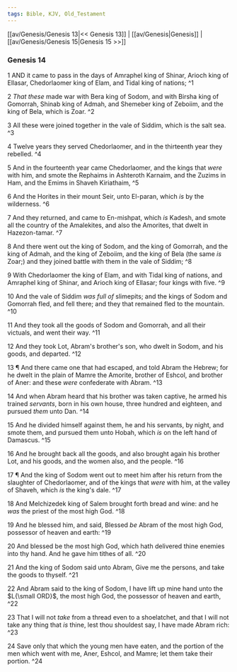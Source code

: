 ```yaml
---
tags: Bible, KJV, Old_Testament
---
```


[[av/Genesis/Genesis 13|<< Genesis 13]] | [[av/Genesis|Genesis]] | [[av/Genesis/Genesis 15|Genesis 15 >>]]

### Genesis 14

1 AND it came to pass in the days of Amraphel king of Shinar, Arioch king of Ellasar, Chedorlaomer king of Elam, and Tidal king of nations; ^1

2 _That_ _these_ made war with Bera king of Sodom, and with Birsha king of Gomorrah, Shinab king of Admah, and Shemeber king of Zeboiim, and the king of Bela, which is Zoar. ^2

3 All these were joined together in the vale of Siddim, which is the salt sea. ^3

4 Twelve years they served Chedorlaomer, and in the thirteenth year they rebelled. ^4

5 And in the fourteenth year came Chedorlaomer, and the kings that _were_ with him, and smote the Rephaims in Ashteroth Karnaim, and the Zuzims in Ham, and the Emims in Shaveh Kiriathaim, ^5

6 And the Horites in their mount Seir, unto El-paran, which _is_ by the wilderness. ^6

7 And they returned, and came to En-mishpat, which _is_ Kadesh, and smote all the country of the Amalekites, and also the Amorites, that dwelt in Hazezon-tamar. ^7

8 And there went out the king of Sodom, and the king of Gomorrah, and the king of Admah, and the king of Zeboiim, and the king of Bela (the same _is_ Zoar;) and they joined battle with them in the vale of Siddim; ^8

9 With Chedorlaomer the king of Elam, and with Tidal king of nations, and Amraphel king of Shinar, and Arioch king of Ellasar; four kings with five. ^9

10 And the vale of Siddim _was_ _full_ _of_ slimepits; and the kings of Sodom and Gomorrah fled, and fell there; and they that remained fled to the mountain. ^10

11 And they took all the goods of Sodom and Gomorrah, and all their victuals, and went their way. ^11

12 And they took Lot, Abram's brother's son, who dwelt in Sodom, and his goods, and departed. ^12

13 ¶ And there came one that had escaped, and told Abram the Hebrew; for he dwelt in the plain of Mamre the Amorite, brother of Eshcol, and brother of Aner: and these _were_ confederate with Abram. ^13

14 And when Abram heard that his brother was taken captive, he armed his trained _servants_, born in his own house, three hundred and eighteen, and pursued _them_ unto Dan. ^14

15 And he divided himself against them, he and his servants, by night, and smote them, and pursued them unto Hobah, which _is_ on the left hand of Damascus. ^15

16 And he brought back all the goods, and also brought again his brother Lot, and his goods, and the women also, and the people. ^16

17 ¶ And the king of Sodom went out to meet him after his return from the slaughter of Chedorlaomer, and of the kings that _were_ with him, at the valley of Shaveh, which _is_ the king's dale. ^17

18 And Melchizedek king of Salem brought forth bread and wine: and he _was_ the priest of the most high God. ^18

19 And he blessed him, and said, Blessed _be_ Abram of the most high God, possessor of heaven and earth: ^19

20 And blessed be the most high God, which hath delivered thine enemies into thy hand. And he gave him tithes of all. ^20

21 And the king of Sodom said unto Abram, Give me the persons, and take the goods to thyself. ^21

22 And Abram said to the king of Sodom, I have lift up mine hand unto the $L{\small ORD}$, the most high God, the possessor of heaven and earth, ^22

23 That I will not _take_ from a thread even to a shoelatchet, and that I will not take any thing that _is_ thine, lest thou shouldest say, I have made Abram rich: ^23

24 Save only that which the young men have eaten, and the portion of the men which went with me, Aner, Eshcol, and Mamre; let them take their portion. ^24
